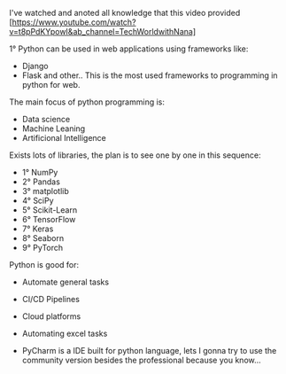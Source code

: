I've watched and anoted all knowledge that this video provided [https://www.youtube.com/watch?v=t8pPdKYpowI&ab_channel=TechWorldwithNana]

1° Python can be used in web applications using frameworks like:
 - Django
 - Flask
 and other.. This is the most used frameworks to programming in python for web.

 The main focus of python programming is:
 - Data science
 - Machine Leaning
 - Artificional Intelligence

 Exists lots of libraries, the plan is to see one by one in this sequence:
 - 1° NumPy
 - 2° Pandas
 - 3° matplotlib
 - 4° SciPy
 - 5° Scikit-Learn
 - 6° TensorFlow
 - 7° Keras
 - 8° Seaborn
 - 9° PyTorch

 Python is good for:
 - Automate general tasks
 - CI/CD Pipelines
 - Cloud platforms
 - Automating excel tasks
 
 - PyCharm is a IDE built for python language, lets I gonna try to use the community version besides the professional because you know...

 
